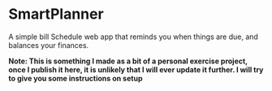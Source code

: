 # SmartPlanner

A simple bill Schedule web app that reminds you when things are due, and balances your finances. 


**Note: This is something I made as a bit of a personal exercise project, once I publish it here, it is unlikely that I will ever update it further. I will try to give you some instructions on setup** 



